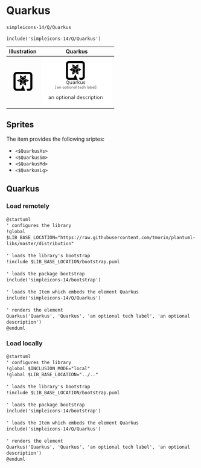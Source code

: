 # Quarkus


```text
simpleicons-14/Q/Quarkus
```

```text
include('simpleicons-14/Q/Quarkus')
```



| Illustration | Quarkus |
| :---: | :---: |
| ![illustration for Illustration](../../simpleicons-14/Q/Quarkus.png) | ![illustration for Quarkus](../../simpleicons-14/Q/Quarkus.Local.png) |



## Sprites
The item provides the following sriptes:

- `<$QuarkusXs>`
- `<$QuarkusSm>`
- `<$QuarkusMd>`
- `<$QuarkusLg>`





## Quarkus

### Load remotely
```plantuml
@startuml
' configures the library
!global $LIB_BASE_LOCATION="https://raw.githubusercontent.com/tmorin/plantuml-libs/master/distribution"

' loads the library's bootstrap
!include $LIB_BASE_LOCATION/bootstrap.puml

' loads the package bootstrap
include('simpleicons-14/bootstrap')

' loads the Item which embeds the element Quarkus
include('simpleicons-14/Q/Quarkus')

' renders the element
Quarkus('Quarkus', 'Quarkus', 'an optional tech label', 'an optional description')
@enduml
```

### Load locally
```plantuml
@startuml
' configures the library
!global $INCLUSION_MODE="local"
!global $LIB_BASE_LOCATION="../.."

' loads the library's bootstrap
!include $LIB_BASE_LOCATION/bootstrap.puml

' loads the package bootstrap
include('simpleicons-14/bootstrap')

' loads the Item which embeds the element Quarkus
include('simpleicons-14/Q/Quarkus')

' renders the element
Quarkus('Quarkus', 'Quarkus', 'an optional tech label', 'an optional description')
@enduml
```

